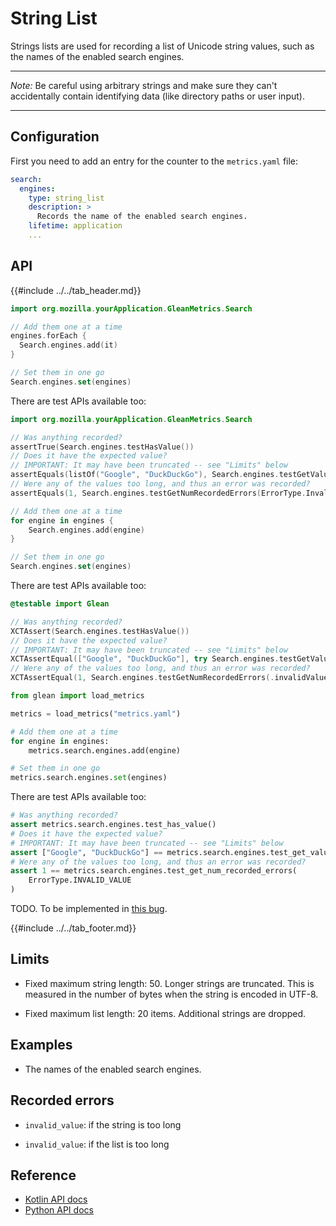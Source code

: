 # String List

Strings lists are used for recording a list of Unicode string values, such as the names of the enabled search engines.

---

_Note:_ Be careful using arbitrary strings and make sure they can't accidentally contain identifying data (like directory paths or user input).

---

## Configuration

First you need to add an entry for the counter to the `metrics.yaml` file:

```YAML
search:
  engines:
    type: string_list
    description: >
      Records the name of the enabled search engines.
    lifetime: application
    ...
```

## API

{{#include ../../tab_header.md}}

<div data-lang="Kotlin" class="tab">

```Kotlin
import org.mozilla.yourApplication.GleanMetrics.Search

// Add them one at a time
engines.forEach {
  Search.engines.add(it)
}

// Set them in one go
Search.engines.set(engines)
```

There are test APIs available too:

```Kotlin
import org.mozilla.yourApplication.GleanMetrics.Search

// Was anything recorded?
assertTrue(Search.engines.testHasValue())
// Does it have the expected value?
// IMPORTANT: It may have been truncated -- see "Limits" below
assertEquals(listOf("Google", "DuckDuckGo"), Search.engines.testGetValue())
// Were any of the values too long, and thus an error was recorded?
assertEquals(1, Search.engines.testGetNumRecordedErrors(ErrorType.InvalidValue))
```

</div>

<div data-lang="Swift" class="tab">

```Swift
// Add them one at a time
for engine in engines {
    Search.engines.add(engine)
}

// Set them in one go
Search.engines.set(engines)
```

There are test APIs available too:

```Swift
@testable import Glean

// Was anything recorded?
XCTAssert(Search.engines.testHasValue())
// Does it have the expected value?
// IMPORTANT: It may have been truncated -- see "Limits" below
XCTAssertEqual(["Google", "DuckDuckGo"], try Search.engines.testGetValue())
// Were any of the values too long, and thus an error was recorded?
XCTAssertEqual(1, Search.engines.testGetNumRecordedErrors(.invalidValue))
```

</div>

<div data-lang="Python" class="tab">

```Python
from glean import load_metrics

metrics = load_metrics("metrics.yaml")

# Add them one at a time
for engine in engines:
    metrics.search.engines.add(engine)

# Set them in one go
metrics.search.engines.set(engines)
```

There are test APIs available too:

```Python
# Was anything recorded?
assert metrics.search.engines.test_has_value()
# Does it have the expected value?
# IMPORTANT: It may have been truncated -- see "Limits" below
assert ["Google", "DuckDuckGo"] == metrics.search.engines.test_get_value()
# Were any of the values too long, and thus an error was recorded?
assert 1 == metrics.search.engines.test_get_num_recorded_errors(
    ErrorType.INVALID_VALUE
)
```

</div>

<div data-lang="C#" class="tab">

TODO. To be implemented in [this bug](https://bugzilla.mozilla.org/show_bug.cgi?id=1648441).

</div>

{{#include ../../tab_footer.md}}

## Limits

* Fixed maximum string length: 50. Longer strings are truncated. This is measured in the number of bytes when the string is encoded in UTF-8.

* Fixed maximum list length: 20 items. Additional strings are dropped.

## Examples

* The names of the enabled search engines.

## Recorded errors

* `invalid_value`: if the string is too long

* `invalid_value`: if the list is too long

## Reference

* [Kotlin API docs](../../../javadoc/glean/mozilla.telemetry.glean.private/-string-list-metric-type/index.html)
* [Python API docs](../../../python/glean/metrics/string_list.html)

